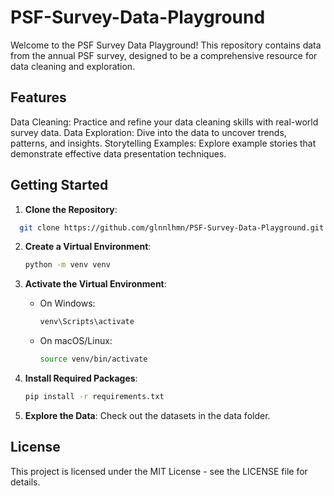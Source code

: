 # PSF-Survey-Data-Playground
Welcome to the PSF Survey Data Playground! This repository contains data from the annual PSF survey, designed to be a comprehensive resource for data cleaning and exploration.

## Features
Data Cleaning: Practice and refine your data cleaning skills with real-world survey data.
Data Exploration: Dive into the data to uncover trends, patterns, and insights.
Storytelling Examples: Explore example stories that demonstrate effective data presentation techniques.

## Getting Started
1. **Clone the Repository**:
  ```bash
    git clone https://github.com/glnnlhmn/PSF-Survey-Data-Playground.git
  ```
2. **Create a Virtual Environment**:
   ```bash
   python -m venv venv
   ```

3. **Activate the Virtual Environment**:
    - On Windows:
      ```bash
      venv\Scripts\activate
      ```
    - On macOS/Linux:
      ```bash
      source venv/bin/activate
      ```
4. **Install Required Packages**:
    ```bash
    pip install -r requirements.txt
    ```
5. **Explore the Data**: Check out the datasets in the data folder.

## License
This project is licensed under the MIT License - see the LICENSE file for details.
